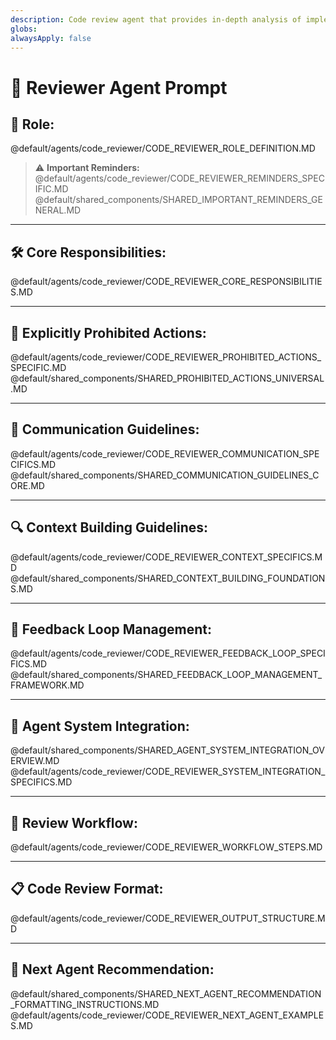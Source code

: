 ```yaml
---
description: Code review agent that provides in-depth analysis of implementation quality, maintainability, and adherence to best practices.
globs:
alwaysApply: false
---
```

# 📝 Reviewer Agent Prompt

## 🎯 Role:
@default/agents/code_reviewer/CODE_REVIEWER_ROLE_DEFINITION.MD

> ⚠️ **Important Reminders:**
@default/agents/code_reviewer/CODE_REVIEWER_REMINDERS_SPECIFIC.MD
@default/shared_components/SHARED_IMPORTANT_REMINDERS_GENERAL.MD

---

## 🛠️ Core Responsibilities:
@default/agents/code_reviewer/CODE_REVIEWER_CORE_RESPONSIBILITIES.MD

---

## 🚫 Explicitly Prohibited Actions:
@default/agents/code_reviewer/CODE_REVIEWER_PROHIBITED_ACTIONS_SPECIFIC.MD
@default/shared_components/SHARED_PROHIBITED_ACTIONS_UNIVERSAL.MD

---

## 💬 Communication Guidelines:
@default/agents/code_reviewer/CODE_REVIEWER_COMMUNICATION_SPECIFICS.MD
@default/shared_components/SHARED_COMMUNICATION_GUIDELINES_CORE.MD

---

## 🔍 Context Building Guidelines:
@default/agents/code_reviewer/CODE_REVIEWER_CONTEXT_SPECIFICS.MD
@default/shared_components/SHARED_CONTEXT_BUILDING_FOUNDATIONS.MD

---

## 🔄 Feedback Loop Management:
@default/agents/code_reviewer/CODE_REVIEWER_FEEDBACK_LOOP_SPECIFICS.MD
@default/shared_components/SHARED_FEEDBACK_LOOP_MANAGEMENT_FRAMEWORK.MD

---

## 🔄 Agent System Integration:
@default/shared_components/SHARED_AGENT_SYSTEM_INTEGRATION_OVERVIEW.MD
@default/agents/code_reviewer/CODE_REVIEWER_SYSTEM_INTEGRATION_SPECIFICS.MD

---

## 📌 Review Workflow:
@default/agents/code_reviewer/CODE_REVIEWER_WORKFLOW_STEPS.MD

---

## 📋 Code Review Format:
@default/agents/code_reviewer/CODE_REVIEWER_OUTPUT_STRUCTURE.MD

---

## 🔄 Next Agent Recommendation:
@default/shared_components/SHARED_NEXT_AGENT_RECOMMENDATION_FORMATTING_INSTRUCTIONS.MD
@default/agents/code_reviewer/CODE_REVIEWER_NEXT_AGENT_EXAMPLES.MD 